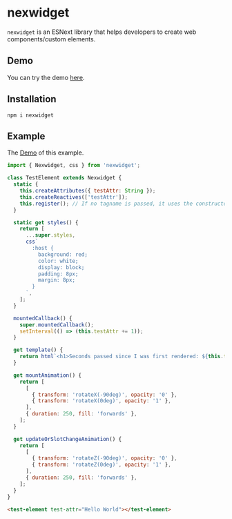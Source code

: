 # nexwidget

`nexwidget` is an ESNext library that helps developers to create web components/custom elements.

## Demo

You can try the demo [here](https://codepen.io/Hawmed/pen/NWppjxJ).

## Installation

```
npm i nexwidget
```

## Example

The [Demo]() of this example.

```js
import { Nexwidget, css } from 'nexwidget';

class TestElement extends Nexwidget {
  static {
    this.createAttributes({ testAttr: String });
    this.createReactives(['testAttr']);
    this.register(); // If no tagname is passed, it uses the constructor name. In this case, it's "test-element".
  }

  static get styles() {
    return [
      ...super.styles,
      css`
        :host {
          background: red;
          color: white;
          display: block;
          padding: 8px;
          margin: 8px;
        }
      `,
    ];
  }

  mountedCallback() {
    super.mountedCallback();
    setInterval(() => (this.testAttr += 1));
  }

  get template() {
    return html`<h1>Seconds passed since I was first rendered: ${this.testAttr}</h1>`;
  }

  get mountAnimation() {
    return [
      [
        { transform: 'rotateX(-90deg)', opacity: '0' },
        { transform: 'rotateX(0deg)', opacity: '1' },
      ],
      { duration: 250, fill: 'forwards' },
    ];
  }

  get updateOrSlotChangeAnimation() {
    return [
      [
        { transform: 'rotateZ(-90deg)', opacity: '0' },
        { transform: 'rotateZ(0deg)', opacity: '1' },
      ],
      { duration: 250, fill: 'forwards' },
    ];
  }
}
```

```html
<test-element test-attr="Hello World"></test-element>
```
